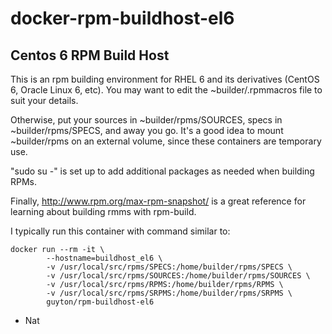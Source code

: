 # docker-rpm-buildhost-el6
## Centos 6 RPM Build Host

This is an rpm building environment for RHEL 6 and its derivatives (CentOS 6, Oracle Linux 6, etc).  You may want to edit the ~builder/.rpmmacros file to suit your details.

Otherwise, put your sources in ~builder/rpms/SOURCES, specs in ~builder/rpms/SPECS, and away you go.  It's a good idea to mount ~builder/rpms on an external volume, since these containers are temporary use.

"sudo su -" is set up to add additional packages as needed when building RPMs.

Finally, http://www.rpm.org/max-rpm-snapshot/ is a great reference for learning about building rmms with rpm-build.

I typically run this container with command similar to:

```
docker run --rm -it \
        --hostname=buildhost_el6 \
        -v /usr/local/src/rpms/SPECS:/home/builder/rpms/SPECS \
        -v /usr/local/src/rpms/SOURCES:/home/builder/rpms/SOURCES \
        -v /usr/local/src/rpms/RPMS:/home/builder/rpms/RPMS \
        -v /usr/local/src/rpms/SRPMS:/home/builder/rpms/SRPMS \
        guyton/rpm-buildhost-el6
```

- Nat

